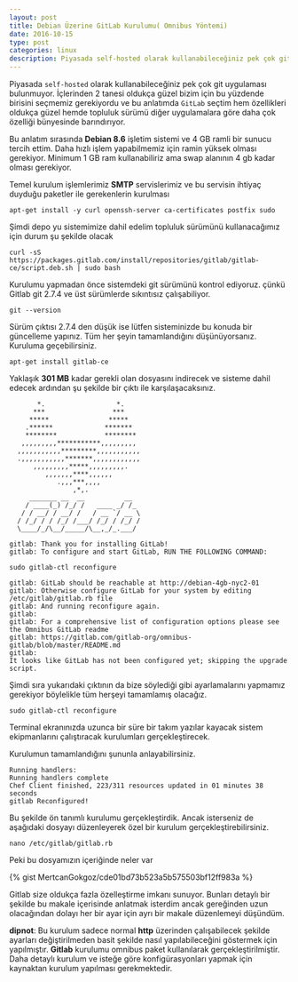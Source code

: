 ```yaml
---
layout: post
title: Debian Üzerine GitLab Kurulumu( Omnibus Yöntemi)
date: 2016-10-15
type: post
categories: linux
description: Piyasada self-hosted olarak kullanabileceğiniz pek çok git uygulaması bulunmuyor. İçlerinden 2 tanesi oldukça güzel bizim için bu yüzdende
---
```


Piyasada `self-hosted` olarak kullanabileceğiniz pek çok git uygulaması bulunmuyor. İçlerinden 2 tanesi oldukça güzel bizim için bu yüzdende birisini seçmemiz gerekiyordu ve bu anlatımda `GitLab` seçtim hem özellikleri oldukça güzel hemde topluluk sürümü diğer uygulamalara göre daha çok özelliği bünyesinde barındırıyor.

Bu anlatım sırasında **Debian 8.6** işletim sistemi ve 4 GB ramli bir sunucu tercih ettim. Daha hızlı işlem yapabilmemiz için ramin yüksek olması gerekiyor. Minimum 1 GB ram kullanabiliriz ama swap alanının 4 gb kadar olması gerekiyor.

Temel kurulum işlemlerimiz **SMTP** servislerimiz ve bu servisin ihtiyaç duyduğu paketler ile gerekenlerin kurulması

```
apt-get install -y curl openssh-server ca-certificates postfix sudo
```

Şimdi depo yu sistemimize dahil edelim topluluk sürümünü kullanacağımız için durum şu şekilde olacak

```
curl -sS https://packages.gitlab.com/install/repositories/gitlab/gitlab-ce/script.deb.sh | sudo bash
```

Kurulumu yapmadan önce sistemdeki git sürümünü kontrol ediyoruz. çünkü Gitlab git 2.7.4 ve üst sürümlerde sıkıntısız çalışabiliyor.

```
git --version
```

Sürüm çıktısı 2.7.4 den düşük ise lütfen sisteminizde bu konuda bir güncelleme yapınız. Tüm her şeyin tamamlandığını düşünüyorsanız. Kuruluma geçebilirsiniz.

```
apt-get install gitlab-ce
```

Yaklaşık **301 MB** kadar gerekli olan dosyasını indirecek ve sisteme dahil edecek ardından şu şekilde bir çıktı ile karşılaşacaksınız.

```
       *.                  *.
      ***                 ***
     *****               *****
    .******             *******
    ********            ********
   ,,,,,,,,,***********,,,,,,,,,
  ,,,,,,,,,,,*********,,,,,,,,,,,
  .,,,,,,,,,,,*******,,,,,,,,,,,,
      ,,,,,,,,,*****,,,,,,,,,.
         ,,,,,,,****,,,,,,
            .,,,***,,,,
                ,*,.
     _______ __  __          __
    / ____(_) /_/ /   ____ _/ /_
   / / __/ / __/ /   / __ `/ __ \
  / /_/ / / /_/ /___/ /_/ / /_/ /
  \____/_/\__/_____/\__,_/_.___/

gitlab: Thank you for installing GitLab!
gitlab: To configure and start GitLab, RUN THE FOLLOWING COMMAND:

sudo gitlab-ctl reconfigure

gitlab: GitLab should be reachable at http://debian-4gb-nyc2-01
gitlab: Otherwise configure GitLab for your system by editing /etc/gitlab/gitlab.rb file
gitlab: And running reconfigure again.
gitlab:
gitlab: For a comprehensive list of configuration options please see the Omnibus GitLab readme
gitlab: https://gitlab.com/gitlab-org/omnibus-gitlab/blob/master/README.md
gitlab:
It looks like GitLab has not been configured yet; skipping the upgrade script.
```

Şimdi sıra yukarıdaki çıktının da bize söylediği gibi ayarlamalarını yapmamız gerekiyor böylelikle tüm herşeyi tamamlamış olacağız.

```
sudo gitlab-ctl reconfigure
```

Terminal ekranınızda uzunca bir süre bir takım yazılar kayacak sistem ekipmanlarını çalıştıracak kurulumları gerçekleştirecek.

Kurulumun tamamlandığını şununla anlayabilirsiniz.

```
Running handlers:
Running handlers complete
Chef Client finished, 223/311 resources updated in 01 minutes 38 seconds
gitlab Reconfigured!
```

Bu şekilde ön tanımlı kurulumu gerçekleştirdik. Ancak isterseniz de aşağıdaki dosyayı düzenleyerek özel bir kurulum gerçekleştirebilirsiniz.

```
nano /etc/gitlab/gitlab.rb
```

Peki bu dosyamızın içeriğinde neler var

{% gist MertcanGokgoz/cde01bd73b523a5b575503bf12ff983a %}

Gitlab size oldukça fazla özelleştirme imkanı sunuyor. Bunları detaylı bir şekilde bu makale içerisinde anlatmak isterdim ancak gereğinden uzun olacağından dolayı her bir ayar için ayrı bir makale düzenlemeyi düşündüm.

**dipnot**: Bu kurulum sadece normal **http** üzerinden çalışabilecek şekilde ayarları değiştirilmeden basit şekilde nasıl yapılabileceğini göstermek için yapılmıştır. **Gitlab** kurulumu omnibus paket kullanılarak gerçekleştirilmiştir. Daha detaylı kurulum ve isteğe göre konfigürasyonları yapmak için kaynaktan kurulum yapılması gerekmektedir.
